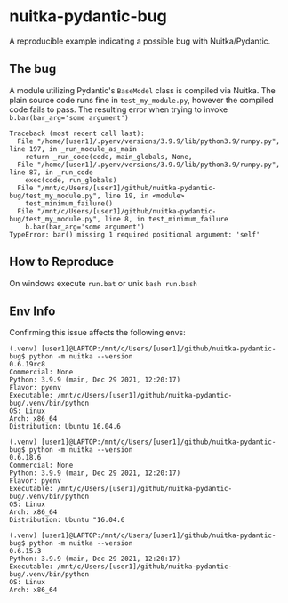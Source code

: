 # nuitka-pydantic-bug

A reproducible example indicating a possible bug with Nuitka/Pydantic.

## The bug

A module utilizing Pydantic's `BaseModel` class is compiled via Nuitka. The plain source code runs fine in `test_my_module.py`,
however the compiled code fails to pass. The resulting error when trying to invoke `b.bar(bar_arg='some argument')`

```
Traceback (most recent call last):
  File "/home/[user1]/.pyenv/versions/3.9.9/lib/python3.9/runpy.py", line 197, in _run_module_as_main
    return _run_code(code, main_globals, None,
  File "/home/[user1]/.pyenv/versions/3.9.9/lib/python3.9/runpy.py", line 87, in _run_code
    exec(code, run_globals)
  File "/mnt/c/Users/[user1]/github/nuitka-pydantic-bug/test_my_module.py", line 19, in <module>
    test_minimum_failure()
  File "/mnt/c/Users/[user1]/github/nuitka-pydantic-bug/test_my_module.py", line 8, in test_minimum_failure
    b.bar(bar_arg='some argument')
TypeError: bar() missing 1 required positional argument: 'self'
```

## How to Reproduce

On windows execute `run.bat` or unix `bash run.bash`

## Env Info

Confirming this issue affects the following envs:

```
(.venv) [user1]@LAPTOP:/mnt/c/Users/[user1]/github/nuitka-pydantic-bug$ python -m nuitka --version
0.6.19rc8
Commercial: None
Python: 3.9.9 (main, Dec 29 2021, 12:20:17)
Flavor: pyenv
Executable: /mnt/c/Users/[user1]/github/nuitka-pydantic-bug/.venv/bin/python
OS: Linux
Arch: x86_64
Distribution: Ubuntu 16.04.6
```

```
(.venv) [user1]@LAPTOP:/mnt/c/Users/[user1]/github/nuitka-pydantic-bug$ python -m nuitka --version
0.6.18.6
Commercial: None
Python: 3.9.9 (main, Dec 29 2021, 12:20:17)
Flavor: pyenv
Executable: /mnt/c/Users/[user1]/github/nuitka-pydantic-bug/.venv/bin/python
OS: Linux
Arch: x86_64
Distribution: Ubuntu "16.04.6
```

```
(.venv) [user1]@LAPTOP:/mnt/c/Users/[user1]/github/nuitka-pydantic-bug$ python -m nuitka --version
0.6.15.3
Python: 3.9.9 (main, Dec 29 2021, 12:20:17)
Executable: /mnt/c/Users/[user1]/github/nuitka-pydantic-bug/.venv/bin/python
OS: Linux
Arch: x86_64
```
